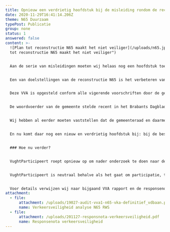 ```yaml
---
title: Opnieuw een verdrietig hoofdstuk bij de misleiding rondom de reconstructie N65
date: 2020-11-29T16:41:14.206Z
theme: N65 Duurzaam
typePost: Publicatie
group: none
status: 1
answered: false
content: >-
  ![Plan tot reconstructie N65 maakt het niet veiliger](/uploads/n65.jpg "Plan
  tot reconstructie N65 maakt het niet veiliger")


  Aan de serie van misleidingen moeten wij helaas nog een hoofdstuk toevoegen, nu blijkt dat de “Verkeersveiligheid analyse N65”, niet beschikbaar is gesteld aan de gemeenteraad bij hun besluitvorming voor de reconstructie N65 op 14 mei 2020.


  Een van doelstellingen van de reconstructie N65 is het verbeteren van de verkeersveiligheid. Daarom is het achterhouden van deze veiligheidsanalyse (VVA) onaanvaardbaar.


  Deze VVA is opgesteld conform alle vigerende voorschriften door de gecertificeerde Ver­keersveilig­heid­auditor Rijkswegennet op verzoek van de Provincie Noord-Brabant. Uit deze rapportage blijkt dat er diverse veiligheidsrisico’s bestaan waarvan een aantal niet zijn meegenomen in de voorstellen. 


  De woordvoerder van de gemeente stelde recent in het Brabants Dagblad: 'De weg voldoet aan de eisen op het gebied van verkeersveiligheid.' Deze uitspraak is absoluut niet waar. Niet alleen het onderzoek in opdracht van Stichting Comité N65 naar de risico’s van het invoegen vanaf de Vijverbosweg in de richting Den Bosch is gevaarlijk, nu blijken en nog meer veiligheidsrisico’s te bestaan. 


  Wij hebben al eerder moeten vaststellen dat de gemeenteraad en daarmee de inwoners van Vught bij de besluitvorming over de N65 meerdere keren voor de gek zijn gehouden. Werd eerst het MKBA-rapport (Maatschappelijke Kosten-Baten Analyse), met een duidelijk negatief advies, 2 jaar onder tafel gehouden. Vervolgens werd de gemeenteraad gevraagd een besluit te nemen 2 weken voordat de verkeersanalyses lieten zien dat het verkeer in het dorp dramatisch zou toenemen. De derde keer nu blijkt dat de calculatie van de tunnelvariant is gebaseerd op een veel duurder dan noodzakelijke verkeerskundige oplossing.


  En nu komt daar nog een nieuw en verdrietig hoofdstuk bij: bij de besluitvorming door de gemeenteraad op 14 mei 2020 is de “Verkeersveiligheid analyse N65 VVA” over de verkeersveiligheid van de toekomstige N65 niet beschikbaar is gesteld, terwijl dit rapport al in juli 2019 is opgesteld.


  ### Hoe nu verder?


  VughtParticipeert roept opnieuw op om nader onderzoek te doen naar de verkeersveiligheid van de N65 na de reconstructie, want het verbeteren van de verkeersveiligheid was 1 van de 6 doelen van dit project. Op basis van de rapporten lijkt het erop dat de verkeersveiligheid zelfs achteruit gaat. 


  VughtParticipeert is neutraal behalve als het gaat om participatie, transparantie en zuivere besluitvorming. Wij ondersteunen transparantie en participatie en strijden tegen onzuivere besluitvorming. De gang van zaken rondom de N65 is een triest voorbeeld van falende transparantie en onzuivere besluitvorming.


  Voor details verwijzen wij naar bijgaand VVA rapport en de responsenota van drs. Cees Wildervank in opdracht van Stichting Comité N65 Ondergronds Helvoirt.
attachment:
  - file:
      attachment: /uploads/19027-audit-vva1-n65-vka-definitief_vdbaan.pdf
      name: Verkeersveiligheid analyse N65 RWS
  - file:
      attachment: /uploads/201127-responsnota-verkeersveiligheid.pdf
      name: Responsenota verkeersveiligheid
---
```

